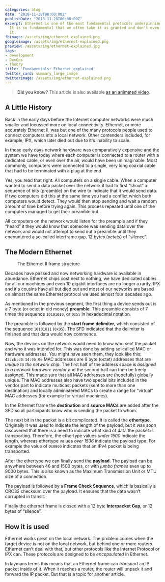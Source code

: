 ```yaml
---
categories: blog
date: "2018-11-28T00:00:00Z"
publishDate: "2018-11-28T00:00:00Z"
excerpt: Ethernet is one of the most fundamental protocols underpinning todays internet.
  It is so fundamental that we often take it as granted and don't even think about
  it.
fbimage: /assets/img/ethernet-explained.png
googleimage: /assets/img/ethernet-explained.png
preview: /assets/img/ethernet-explained.jpg
tags:
- Development
- DevOps
- Theory
title: 'Fundamentals: Ethernet explained'
twitter_card: summary_large_image
twitterimage: /assets/img/ethernet-explained.png
---
```


> **Did you know?** This article is also available [as an animated video](/videos/how-does-ethernet-work).

## A Little History

Back in the early days before the Internet computer networks were much smaller and focussed more on local connectivity.
Ethernet, or more accurately Ethernet II, was but one of the many protocols people used to connect computers into a
local network.  Other contenders included, for example, IPX, which later died out due to it's inability to scale.

In those early days network hardware was comparatively expensive and the system we have today where each computer is
connected to a router with a dedicated cable, or even over the air, would have been unimaginable. Most commonly,
computers were connected to a single, very long coaxial cable that had to be terminated with a plug at the end.

Yes, you read that right. All computers on a single cable. When a computer wanted to send a data packet over the network
it had to first &ldquo;shout&rdquo; a sequence of bits (preamble) on the wire to indicate that it would send data. If
two computers did this at the same time you had a conflict which both computers would detect. They would then stop
sending and wait a random amount of time before trying again. This process repeated until one of the computers managed
to get their preamble out.

All computers on the network would listen for the preample and if they &ldquo;heard&rdquo; it they would know that
someone was sending data over the network and would not attempt to send out a preamble until they encountered a 
so-called interframe gap, 12 bytes (*octets*) of &ldquo;silence&rdquo;.

## The Modern Ethernet

<figure><img src="/assets/img/ethernet.svg" alt="" /><figcaption>The Ethernet II frame structure</figcaption></figure>

Decades have passed and now networking hardware is available in abundance. Ethernet chips cost next to nothing, we have
dedicated cables for all our machines and even 10 gigabit interfaces are no longer a rarity. IPX and it's cousins have
all but died out and most of our networks are based on almost the same Ethernet protocol we used almost four decades
ago.

As mentioned in the previous segment, the first thing a device sends out is a 7 byte (or octet in old money)
**preamble**. This preamble consists of 7 times the sequence `10101010`, or `0x55` in hexadecimal notation.

The preamble is followed by the **start frame delimiter**, which consisted of the sequence `10101011` (`0xD5`). The SFD
indicated that the delimiter is finished and that data would now commence.

Now, the devices on the network would need to know who sent the packet and who it was intended for. This was done by
adding so-called MAC or hardware addresses. You might have seen them, they look like this: `42:cb:c0:14:9b:0e`
MAC addresses are 6 byte (octet) addresses that are *unique to the network chip*. The first half of the address space
is *assigned to a network hardware vendor* and the second half can then be freely assigned. This made sure that all
MAC addresses are (hopefully) globally unique. The MAC addresses also have two special bits included in the vendor part
to indicate multicast packets (sent to more than one destination) and locally administered MACs to create a range for
&ldquo;virtual&rdquo; MAC addresses (for example for virtual machines).

In the Ethernet frame the **destination** and **source MACs** are added after the SFD so all participants know who is 
sending the packet to whom.

The next bit in the packet is a bit complicated. It is called the **ethertype**. Originally it was used to indicate the
length of the payload, but it was soon discovered that there is a need to indicate what kind of data the packet is
transporting. Therefore, the ethertype values *under 1500* indicate the length, whereas ethertype values *over 1536*
indicate the payload type. For example the value of `0x0800` indicates that an IPv4 packet is being transported.

After the ethertype we can finally send the **payload**. The payload can be anywhere between 46 and 1500 bytes, or with
*jumbo frames* even up to 9000 bytes. This is also known as the Maximum Transmission Unit or MTU size of a connection.

The payload is followed by a **Frame Check Sequence**, which is basically a CRC32 checksum over the payload. It ensures
that the data wasn't corrupted in transit.

Finally the ethernet frame is closed with a 12 byte **Interpacket Gap**, or 12 bytes of &ldquo;silence&rdquo;.

## How it is used

Ethernet works great on the local network. The problem comes when the target device is not on the local network, but 
behind one or more routers. Ethernet can't deal with that, but other protocols like the Internet Protocol or IPX can.
These protocols are designed to be *encapsulated* in Ethernet.

In laymans terms this means that an Ethernet frame can *transport* an IP packet inside of it. When it reaches a router,
the router will unpack it and forward the IP packet. But that is a topic for another article.